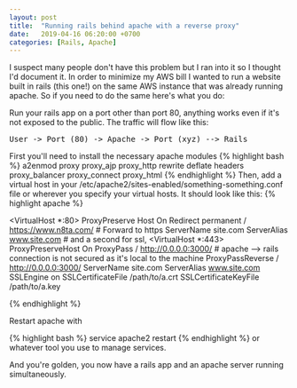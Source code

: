 ```yaml
---
layout: post
title:  "Running rails behind apache with a reverse proxy"
date:   2019-04-16 06:20:00 +0700
categories: [Rails, Apache]
---
```


I suspect many people don't have this problem but I ran into it so I thought I'd document it. In order to minimize my AWS bill I wanted to run a website built in rails (this one!) on the same AWS instance that was already running apache. So if you need to do the same here's what you do:

Run your rails app on a port other than port 80, anything works even if it's not exposed to the public. The traffic will flow like this:

<pre>
User -> Port (80) -> Apache -> Port (xyz) --> Rails
</pre>

First you'll need to install the necessary apache modules
{% highlight bash %}
a2enmod proxy proxy_ajp proxy_http rewrite deflate headers proxy_balancer proxy_connect proxy_html
{% endhighlight %}
Then, add a virtual host in your /etc/apache2/sites-enabled/something-something.conf file or wherever you specify your virtual hosts.
It should look like this:
{% highlight apache %}

<VirtualHost *:80> 
     ProxyPreserve
    Host On 
    Redirect permanent / https://www.n8ta.com/ # Forward to https 
    ServerName site.com 
    ServerAlias www.site.com 
</VirtualHost> # and a second for ssl, 
<VirtualHost *:443> 
     ProxyPreserveHost On 
     ProxyPass / http://0.0.0.0:3000/ # apache --> rails connection is not secured as it's local to the machine 
     ProxyPassReverse / http://0.0.0.0:3000/ 
     ServerName site.com 
     ServerAlias www.site.com 
     SSLEngine on 
     SSLCertificateFile /path/to/a.crt 
     SSLCertificateKeyFile /path/to/a.key 
</VirtualHost>

{% endhighlight %}

Restart apache with

{% highlight bash %}
service apache2 restart
{% endhighlight %}
or whatever tool you use to manage services.

And you're golden, you now have a rails app and an apache server running simultaneously. 